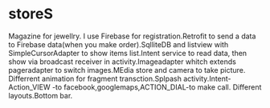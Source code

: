 # storeS
Magazine for jewellry.
I use Firebase for registration.Retrofit to send a data to Firebase data(when you make order).SqlliteDB and listview with SimpleCursorAdapter to show items list.Intent service to read data,
then show via broadcast receiver in activity.Imageadapter whitch extends pageradapter to switch images.MEdia store and camera to take picture.
Differrent animation for fragment transction.Splpash activity.Intent-Action_VIEW -to facebook,googlemaps,ACTION_DIAL-to make call.
Different layouts.Bottom bar.

